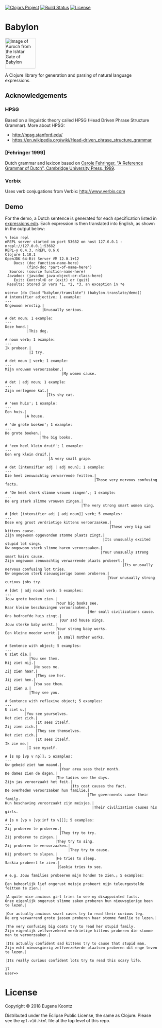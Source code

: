 [![Clojars Project](https://img.shields.io/clojars/v/babylon.svg)](https://clojars.org/babylon)
[![Build Status](https://secure.travis-ci.org/ekoontz/babylon.png?branch=master)](http://travis-ci.org/ekoontz/babylon)
[![License](https://img.shields.io/badge/License-EPL%201.0-red.svg)](https://opensource.org/licenses/EPL-1.0)

# Babylon

<div>
  <a href="https://en.wikipedia.org/wiki/Ishtar_Gate">
    <img alt="Image of Auroch from the Ishtar Gate of Babylon" 
         src="https://www.ancient.eu/uploads/images/738.jpg?v=1485682813" height="100">
  </a>
</div>

A Clojure library for generation and parsing of natural language expressions.

## Acknowledgements

### HPSG

Based on a linguistic theory called HPSG (Head Driven Phrase Structure Grammar). More about HPSG:

- http://hpsg.stanford.edu/
- https://en.wikipedia.org/wiki/Head-driven_phrase_structure_grammar

### [Fehringer 1999]

Dutch grammar and lexicon based on [Carole Fehringer, "A Reference Grammar of Dutch", Cambridge University Press, 1999](https://books.google.nl/books/about/A_Reference_Grammar_of_Dutch.html?id=hXZNkFqILp0C&redir_esc=y). 

### Verbix

Uses verb conjugations from Verbix: http://www.verbix.com 

## Demo

For the demo, a Dutch sentence is generated for each specification listed in
<a href="https://github.com/ekoontz/babylon/blob/master/src/babylon/nederlands/expressions.edn">expressions.edn</a>. 
Each expression is then translated into English, as shown in the output below:

```
% lein repl
nREPL server started on port 53682 on host 127.0.0.1 - nrepl://127.0.0.1:53682
REPL-y 0.4.3, nREPL 0.6.0
Clojure 1.10.1
OpenJDK 64-Bit Server VM 12.0.1+12
    Docs: (doc function-name-here)
          (find-doc "part-of-name-here")
  Source: (source function-name-here)
 Javadoc: (javadoc java-object-or-class-here)
    Exit: Control+D or (exit) or (quit)
 Results: Stored in vars *1, *2, *3, an exception in *e

user=> (do (load "babylon/translate") (babylon.translate/demo))
# intensifier adjective; 1 example:
---
Ongewoon ernstig.|
                 |Unusually serious.

# det noun; 1 example:
---
Deze hond.|
          |This dog.

# noun verb; 1 example:
---
Ik probeer.|
           |I try.

# det noun | verb; 1 example:
---
Mijn vrouwen veroorzaaken.|
                          |My women cause.

# det | adj noun; 1 example:
---
Zijn verlegene kat.|
                   |Its shy cat.

# 'een huis'; 1 example:
---
Een huis.|
         |A house.

# 'de grote boeken'; 1 example:
---
De grote boeken.|
                |The big books.

# 'een heel klein druif'; 1 example:
---
Een erg klein druif.|
                    |A very small grape.

# det [intensifier adj | adj noun]; 1 example:
---
Die heel zenuwachtig verwarrende feitten.|
                                         |Those very nervous confusing facts.

# 'De heel sterk slimme vrouen zingen'.; 1 example:
---
De erg sterk slimme vrouwen zingen.|
                                   |The very strong smart women sing.

# [det [intensifier adj | adj noun]] verb; 5 examples:
---
Deze erg groot verdrietige kittens veroorzaaken.|
                                                |These very big sad kittens cause.
Zijn ongewoon opgevonden stomme plaats zingt.|
                                             |Its unusually excited stupid lot sings.
Uw ongewoon sterk slimme haren veroorzaaken.|
                                            |Your unusually strong smart hairs cause.
Zijn ongewoon zenuwachtig verwarrende plaats probeert.|
                                                      |Its unusually nervous confusing lot tries.
Uw ongewoon sterk nieuwsgierige banen proberen.|
                                               |Your unusually strong curious jobs try.

# [det | adj noun] verb; 5 examples:
---
Jouw grote boeken zien.|
                       |Your big books see.
Haar kleine beschavingen veroorzaaken.|
                                      |Her small civilizations cause.
Ons bedroefde huis zingt.|
                         |Our sad house sings.
Jouw sterke baby werkt.|
                       |Your strong baby works.
Een kleine moeder werkt.|
                        |A small mother works.

# Sentence with object; 5 examples:
---
U ziet die.|
           |You see them.
Hij ziet mij.|
             |He sees me.
Zij zien haar.|
              |They see her.
Jij ziet hen.|
             |You see them.
Zij zien u.|
           |They see you.

# Sentence with reflexive object; 5 examples:
---
U ziet u.|
         |You see yourselves.
Het ziet zich.|
              |It sees itself.
Zij zien zich.|
              |They see themselves.
Het ziet zich.|
              |It sees itself.
Ik zie me.|
          |I see myself.

# [s np [vp v np]]; 5 examples:
---
Uw gebeid ziet hun maand.|
                         |Your area sees their month.
De dames zien de dagen.|
                       |The ladies see the days.
Zijn jas veroorzaakt het feit.|
                              |Its coat causes the fact.
De overheden veroorzaaken hun familie.|
                                      |The governments cause their family.
Hun beschaving veroorzaakt zijn meisjes.|
                                        |Their civilization causes his girls.

# [s n [vp v [vp:inf to v]]]; 5 examples:
---
Zij proberen te proberen.|
                         |They try to try.
Zij proberen te zingen.|
                       |They try to sing.
Zij proberen te veroorzaaken.|
                             |They try to cause.
Hij probeert te slapen.|
                       |He tries to sleep.
Saskia probeert te zien.|
                        |Saskia tries to see.

# e.g. Jouw families probeeren mijn honden te zien.; 5 examples:
---
Een behoorlijk lief ongerust meisje probeert mijn teleurgestelde feitten te zien.|
                                                                                 |A quite nice anxious girl tries to see my disappointed facts.
Onze eigenlijk ongerust slimme zaken proberen hun nieuwsgierige been te lezen.|
                                                                              |Our actually anxious smart cases try to read their curious leg.
De erg verwarrend grote jassen proberen haar stomme familie te lezen.|
                                                                     |The very confusing big coats try to read her stupid family.
Zijn eigenlijk zelfverzekerd verdrietige kittens proberen die stomme man te veroorzaaken.|
                                                                                         |Its actually confident sad kittens try to cause that stupid man.
Zijn echt nieuwsgierig zelfverzekerde plaatsen proberen dit enge leven te lezen.|
                                                                                |Its really curious confident lots try to read this scary life.

17
user=>
```

# License

Copyright © 2018 Eugene Koontz

Distributed under the Eclipse Public License, the same as Clojure.
Please see the `epl-v10.html` file at the top level of this repo.
